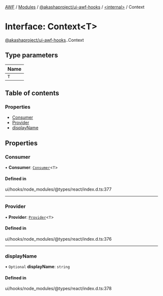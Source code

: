 [AWF](../README.md) / [Modules](../modules.md) / [@akashaproject/ui-awf-hooks](../modules/akashaproject_ui_awf_hooks.md) / [<internal\>](../modules/akashaproject_ui_awf_hooks._internal_.md) / Context

# Interface: Context<T\>

[@akashaproject/ui-awf-hooks](../modules/akashaproject_ui_awf_hooks.md).[<internal>](../modules/akashaproject_ui_awf_hooks._internal_.md).Context

## Type parameters

| Name |
| :------ |
| `T` |

## Table of contents

### Properties

- [Consumer](akashaproject_ui_awf_hooks._internal_.Context.md#consumer)
- [Provider](akashaproject_ui_awf_hooks._internal_.Context.md#provider)
- [displayName](akashaproject_ui_awf_hooks._internal_.Context.md#displayname)

## Properties

### Consumer

• **Consumer**: [`Consumer`](../modules/akashaproject_ui_awf_hooks._internal_.md#consumer)<`T`\>

#### Defined in

ui/hooks/node_modules/@types/react/index.d.ts:377

___

### Provider

• **Provider**: [`Provider`](../modules/akashaproject_ui_awf_hooks._internal_.md#provider)<`T`\>

#### Defined in

ui/hooks/node_modules/@types/react/index.d.ts:376

___

### displayName

• `Optional` **displayName**: `string`

#### Defined in

ui/hooks/node_modules/@types/react/index.d.ts:378
